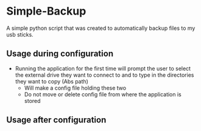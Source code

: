 # Simple-Backup
A simple python script that was created to automatically backup files to my usb sticks.

## Usage during configuration
- Running the application for the first time will prompt the user to select the external drive they want to connect to and to type in the directories they want to copy (Abs path)
    - Will make a config file holding these two
    - Do not move or delete config file from where the application is stored

## Usage after configuration